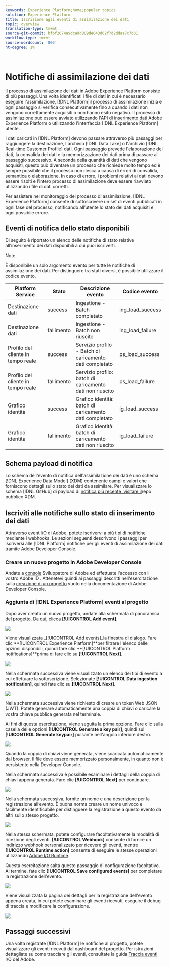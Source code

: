 ```yaml
---
keywords: Experience Platform;home;popular topics
solution: Experience Platform
title: Iscrizione agli eventi di assimilazione dei dati
topic: overview
translation-type: tm+mt
source-git-commit: bfbf2074a9dcadd809de043d62f7d2ddaa7c7b31
workflow-type: tm+mt
source-wordcount: '806'
ht-degree: 1%

---
```



# Notifiche di assimilazione dei dati

Il processo di assimilazione dei dati in  Adobe Experience Platform consiste di più passaggi. Una volta identificati i file di dati in cui è necessario eseguire l&#39;assimilazione, [!DNL Platform]il processo di assimilazione inizia e ogni passaggio si verifica consecutivamente fino a quando i dati non vengono correttamente acquisiti o non hanno esito negativo. Il processo di assimilazione può essere avviato utilizzando l&#39;API [di inserimento dati](https://www.adobe.io/apis/experienceplatform/home/api-reference.html#!acpdr/swagger-specs/ingest-api.yaml) Adobe Experience Platform o utilizzando l&#39;interfaccia [!DNL Experience Platform] utente.

I dati caricati in [!DNL Platform] devono passare attraverso più passaggi per raggiungere la destinazione, l&#39;archivio [!DNL Data Lake] o l&#39;archivio [!DNL Real-time Customer Profile] dati. Ogni passaggio prevede l&#39;elaborazione dei dati, la convalida dei dati e la memorizzazione dei dati prima di passare al passaggio successivo. A seconda della quantità di dati che vengono acquisiti, questo può diventare un processo che richiede molto tempo ed è sempre possibile che il processo non riesca a causa di errori di convalida, semantica o elaborazione. In caso di errore, i problemi relativi ai dati devono essere risolti e l&#39;intero processo di assimilazione deve essere riavviato utilizzando i file di dati corretti.

Per assistere nel monitoraggio del processo di assimilazione, [!DNL Experience Platform] consente di sottoscrivere un set di eventi pubblicati in ogni fase del processo, notificando all’utente lo stato dei dati acquisiti e ogni possibile errore.

## Eventi di notifica dello stato disponibili

Di seguito è riportato un elenco delle notifiche di stato relative all’inserimento dei dati disponibili a cui puoi iscriverti.

>[!NOTE]
>
>È disponibile un solo argomento evento per tutte le notifiche di assimilazione dei dati. Per distinguere tra stati diversi, è possibile utilizzare il codice evento.

| Platform Service | Stato | Descrizione evento | Codice evento |
| ---------------- | ------ | ----------------- | ---------- |
| Destinazione dati | success | Ingestione - Batch completato | ing_load_success |
| Destinazione dati | fallimento | Ingestione - Batch non riuscito | ing_load_failure |
| Profilo del cliente in tempo reale | success | Servizio profilo - Batch di caricamento dati completato | ps_load_success |
| Profilo del cliente in tempo reale | fallimento | Servizio profilo: batch di caricamento dati non riuscito | ps_load_failure |
| Grafico identità | success | Grafico identità: batch di caricamento dati completato | ig_load_success |
| Grafico identità | fallimento | Grafico identità: batch di caricamento dati non riuscito | ig_load_failure |

## Schema payload di notifica

Lo schema dell&#39;evento di notifica dell&#39;assimilazione dei dati è uno schema [!DNL Experience Data Model] (XDM) contenente campi e valori che forniscono dettagli sullo stato dei dati da assimilare. Per visualizzare lo schema [!DNL GitHub] di payload di [notifica più recente, visitare il](https://github.com/adobe/xdm/blob/master/schemas/common/notifications/ingestion.schema.json)repo pubblico XDM.

## Iscriviti alle notifiche sullo stato di inserimento dei dati

Attraverso [eventi](https://www.adobe.io/apis/experienceplatform/events.html)I/O di Adobe, potete iscrivervi a più tipi di notifiche mediante i webhooks. Le sezioni seguenti descrivono i passaggi per iscriversi alle [!DNL Platform] notifiche per gli eventi di assimilazione dei dati tramite  Adobe Developer Console.

### Creare un nuovo progetto in  Adobe Developer Console

Andate a [console](https://www.adobe.com/go/devs_console_ui) Sviluppatore di Adobe ed effettuate l&#39;accesso con il vostro Adobe ID . Attenetevi quindi ai passaggi descritti nell&#39;esercitazione sulla [creazione di un progetto](https://www.adobe.io/apis/experienceplatform/console/docs.html#!AdobeDocs/adobeio-console/master/projects-empty.md) vuoto nella documentazione di  Adobe Developer Console.

### Aggiunta di [!DNL Experience Platform] eventi al progetto

Dopo aver creato un nuovo progetto, andate alla schermata di panoramica del progetto. Da qui, clicca **[!UICONTROL Add event]**.

![](../images/quality/subscribe-events/add-event-button.png)

Viene visualizzata _[!UICONTROL Add events]_la finestra di dialogo. Fare clic **[!UICONTROL Experience Platform]**per filtrare l&#39;elenco delle opzioni disponibili, quindi fare clic **[!UICONTROL Platform notifications]**prima di fare clic su **[!UICONTROL Next]**.

![](../images/quality/subscribe-events/select-platform-events.png)

Nella schermata successiva viene visualizzato un elenco dei tipi di evento a cui effettuare la sottoscrizione. Selezionate **[!UICONTROL Data ingestion notification]**, quindi fate clic su **[!UICONTROL Next]**.

![](../images/quality/subscribe-events/choose-event-subscriptions.png)

Nella schermata successiva viene richiesto di creare un token Web JSON (JWT). Potete generare automaticamente una coppia di chiavi o caricare la vostra chiave pubblica generata nel terminale.

Ai fini di questa esercitazione, viene seguita la prima opzione. Fare clic sulla casella delle opzioni **[!UICONTROL Generate a key pair]**, quindi sul **[!UICONTROL Generate keypair]** pulsante nell&#39;angolo inferiore destro.

![](../images/quality/subscribe-events/generate-keypair.png)

Quando la coppia di chiavi viene generata, viene scaricata automaticamente dal browser. Il file deve essere memorizzato personalmente, in quanto non è persistente nella Developer Console.

Nella schermata successiva è possibile esaminare i dettagli della coppia di chiavi appena generata. Fare clic **[!UICONTROL Next]** per continuare.

![](../images/quality/subscribe-events/keypair-generated.png)

Nella schermata successiva, fornite un nome e una descrizione per la registrazione all’evento. È buona norma creare un nome univoco e facilmente identificabile per distinguere la registrazione a questo evento da altri sullo stesso progetto.

![](../images/quality/subscribe-events/registration-details.png)

Nella stessa schermata, potete configurare facoltativamente la modalità di ricezione degli eventi. **[!UICONTROL Webhook]** consente di fornire un indirizzo webhook personalizzato per ricevere gli eventi, mentre **[!UICONTROL Runtime action]** consente di eseguire le stesse operazioni utilizzando [Adobe I/O Runtime](https://www.adobe.io/apis/experienceplatform/runtime/docs.html).

Questa esercitazione salta questo passaggio di configurazione facoltativo. Al termine, fate clic **[!UICONTROL Save configured events]** per completare la registrazione dell&#39;evento.

![](../images/quality/subscribe-events/receive-events.png)

Viene visualizzata la pagina dei dettagli per la registrazione dell&#39;evento appena creata, in cui potete esaminare gli eventi ricevuti, eseguire il debug di traccia e modificare la configurazione.

![](../images/quality/subscribe-events/registration-complete.png)

## Passaggi successivi

Una volta registrate [!DNL Platform] le notifiche al progetto, potete visualizzare gli eventi ricevuti dal dashboard del progetto. Per istruzioni dettagliate su come tracciare gli eventi, consultate la guida [Traccia  eventi](https://www.adobe.io/apis/experienceplatform/events/docs.html#!adobedocs/adobeio-events/master/support/tracing.md) I/O del Adobe.
